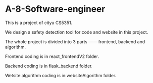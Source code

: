 # A-8-Software-engineer
This is a project of cityu CS5351.

We design a safety detection tool for code and website in this project.

The whole project is divided into 3 parts —— frontend, backend and algorithm.

Frontend coding is in react_frontendV2 folder.

Backend coding is in flask_backend folder.

Wetsite algorithm coding is in websiteAlgorithm folder.
